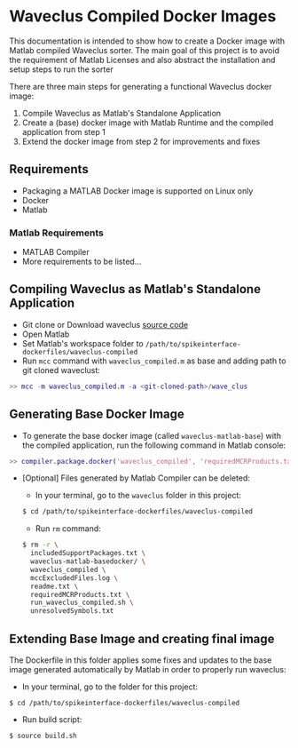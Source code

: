 # Waveclus Compiled Docker Images

This documentation is intended to show how to create a Docker image with Matlab compiled Waveclus sorter. The main goal of this project is to avoid the requirement of Matlab Licenses and also abstract the installation and setup steps to run the sorter

There are three main steps for generating a functional Waveclus docker image:
1. Compile Waveclus as Matlab's Standalone Application
2. Create a (base) docker image with Matlab Runtime and the compiled application from step 1
3. Extend the docker image from step 2 for improvements and fixes

## Requirements
- Packaging a MATLAB Docker image is supported on Linux only
- Docker
- Matlab

### Matlab Requirements
- MATLAB Compiler
- More requirements to be listed...

## Compiling Waveclus as Matlab's Standalone Application
- Git clone or Download waveclus [source code](https://github.com/csn-le/wave_clus)
- Open Matlab
- Set Matlab's workspace folder to `/path/to/spikeinterface-dockerfiles/waveclus-compiled`
- Run `mcc` command with `waveclus_compiled.m` as base and adding path to git cloned waveclust:
```matlab
>> mcc -m waveclus_compiled.m -a <git-cloned-path>/wave_clus
```

## Generating Base Docker Image
- To generate the base docker image (called `waveclus-matlab-base`) with the compiled application, run the following command in Matlab console:
```matlab
>> compiler.package.docker('waveclus_compiled', 'requiredMCRProducts.txt', 'ImageName', 'waveclus-matlab-base')
```


- [Optional] Files generated by Matlab Compiler can be deleted:
  - In your terminal, go to the `waveclus` folder in this project:
  ```bash
  $ cd /path/to/spikeinterface-dockerfiles/waveclus-compiled
  ```

  - Run `rm` command:
  ```bash
  $ rm -r \
    includedSupportPackages.txt \
    waveclus-matlab-basedocker/ \
    waveclus_compiled \
    mccExcludedFiles.log \
    readme.txt \
    requiredMCRProducts.txt \
    run_waveclus_compiled.sh \
    unresolvedSymbols.txt
  ```

## Extending Base Image and creating final image
The Dockerfile in this folder applies some fixes and updates to the base image generated automatically by Matlab in order to properly run waveclus:


- In your terminal, go to the  folder for this project:
```
$ cd /path/to/spikeinterface-dockerfiles/waveclus-compiled
```

- Run build script:
```
$ source build.sh
```
